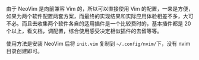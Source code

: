 由于 NeoVim 是向前兼容 Vim 的，所以可以直接使用 Vim 的配置，一来是方便，如果为两个软件配置两套方案，而最终的实现结果和实际应用体验相差不多，大可不必。而且去收集两个软件各自的适用插件是一个比较费时的，基本插件都是 20 个以上，看文档，调配置，综合使用感受决定相似插件的去留等等。

 使用方法是安装 NeoVim 后将 `init.vim` 复制到 `~/.config/nvim/`下，没有 nvim 目录创建即可。
